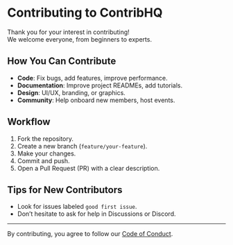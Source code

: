 # Contributing to ContribHQ

Thank you for your interest in contributing!  
We welcome everyone, from beginners to experts.

## How You Can Contribute
- **Code**: Fix bugs, add features, improve performance.
- **Documentation**: Improve project READMEs, add tutorials.
- **Design**: UI/UX, branding, or graphics.
- **Community**: Help onboard new members, host events.

## Workflow
1. Fork the repository.
2. Create a new branch (`feature/your-feature`).
3. Make your changes.
4. Commit and push.
5. Open a Pull Request (PR) with a clear description.

## Tips for New Contributors
- Look for issues labeled `good first issue`.
- Don’t hesitate to ask for help in Discussions or Discord.

---

By contributing, you agree to follow our [Code of Conduct](CODE_OF_CONDUCT.md).
